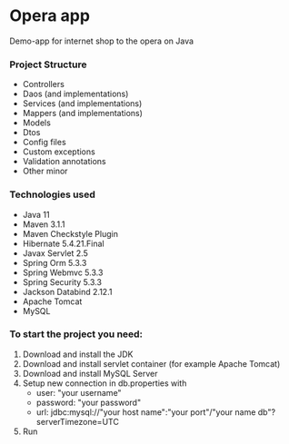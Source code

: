 # **Opera app**
Demo-app for internet shop to the opera on Java

### **Project Structure**
* Controllers
* Daos (and implementations)
* Services (and implementations)
* Mappers (and implementations)
* Models
* Dtos
* Config files
* Custom exceptions
* Validation annotations
* Other minor

### **Technologies used**
* Java 11
* Maven 3.1.1
* Maven Checkstyle Plugin
* Hibernate 5.4.21.Final
* Javax Servlet 2.5
* Spring Orm 5.3.3
* Spring Webmvc 5.3.3
* Spring Security 5.3.3
* Jackson Databind 2.12.1
* Apache Tomcat
* MySQL

### **To start the project you need:**
1. Download and install the JDK
2. Download and install servlet container (for example Apache Tomcat)
3. Download and install MySQL Server
4. Setup new connection in db.properties with
   * user: "your username"
   * password: "your password"
   * url: jdbc:mysql://"your host name":"your port"/"your name db"?serverTimezone=UTC
5. Run

